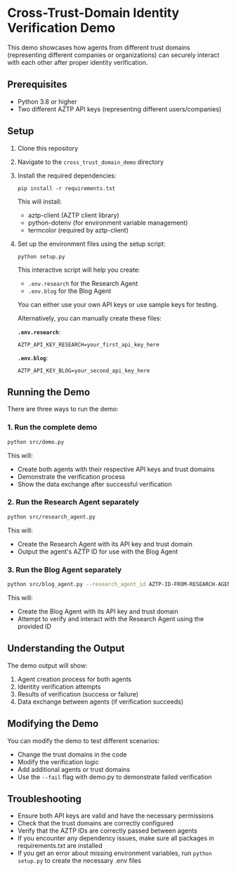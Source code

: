 # Cross-Trust-Domain Identity Verification Demo

This demo showcases how agents from different trust domains (representing different companies or organizations) can securely interact with each other after proper identity verification.

## Prerequisites

- Python 3.8 or higher
- Two different AZTP API keys (representing different users/companies)

## Setup

1. Clone this repository
2. Navigate to the `cross_trust_domain_demo` directory
3. Install the required dependencies:
   ```
   pip install -r requirements.txt
   ```
   This will install:
   - aztp-client (AZTP client library)
   - python-dotenv (for environment variable management)
   - termcolor (required by aztp-client)

4. Set up the environment files using the setup script:
   ```
   python setup.py
   ```
   This interactive script will help you create:
   - `.env.research` for the Research Agent
   - `.env.blog` for the Blog Agent
   
   You can either use your own API keys or use sample keys for testing.

   Alternatively, you can manually create these files:

   **`.env.research`**:
   ```
   AZTP_API_KEY_RESEARCH=your_first_api_key_here
   ```

   **`.env.blog`**:
   ```
   AZTP_API_KEY_BLOG=your_second_api_key_here
   ```

## Running the Demo

There are three ways to run the demo:

### 1. Run the complete demo

```bash
python src/demo.py
```

This will:
- Create both agents with their respective API keys and trust domains
- Demonstrate the verification process
- Show the data exchange after successful verification

### 2. Run the Research Agent separately

```bash
python src/research_agent.py
```

This will:
- Create the Research Agent with its API key and trust domain
- Output the agent's AZTP ID for use with the Blog Agent

### 3. Run the Blog Agent separately

```bash
python src/blog_agent.py --research_agent_id AZTP-ID-FROM-RESEARCH-AGENT
```

This will:
- Create the Blog Agent with its API key and trust domain
- Attempt to verify and interact with the Research Agent using the provided ID

## Understanding the Output

The demo output will show:

1. Agent creation process for both agents
2. Identity verification attempts
3. Results of verification (success or failure)
4. Data exchange between agents (if verification succeeds)

## Modifying the Demo

You can modify the demo to test different scenarios:

- Change the trust domains in the code
- Modify the verification logic
- Add additional agents or trust domains
- Use the `--fail` flag with demo.py to demonstrate failed verification

## Troubleshooting

- Ensure both API keys are valid and have the necessary permissions
- Check that the trust domains are correctly configured
- Verify that the AZTP IDs are correctly passed between agents
- If you encounter any dependency issues, make sure all packages in requirements.txt are installed
- If you get an error about missing environment variables, run `python setup.py` to create the necessary .env files 
